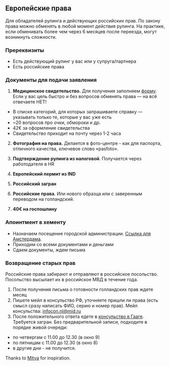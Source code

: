 ## Европейские права
Для обладателей рулинга и действующих российских прав. По закону права можно обменять в любой момент действия рулинга. На практике, если обменивать более чем через 6 месяцев после переезда, могут возникнуть сложности.

### Пререквизиты
* Eсть действующий рулинг у вас или у супруга/партнера
* Eсть российские права

### Документы для подачи заявления
1. **Медицинское свидетельство.** Для получения заполняем [форму](https://mijn.cbr.nl/en/MedicalDeclaration/ExchangeBr). Eсли у вас цель быстро и без вопросов обменять права — на всё отвечаете НЕТ!
* В списке категорий, для которых запрашиваете справку — указывать только те, которые у вас уже есть
* ~20 вопросов про очки, обмороки и др.
* 42€ за оформление свидетельства 
* Свидетельство приходит на почту через 1-2 часа

2. **Фотография на права.** Делается в фото-центре - как для паспорта, отличного качества, ключевое слово «pasfoto».

3. **Подтверждение рулинга из налоговой**. Получается через работодателя в HR

4. **Европейский пермит из IND**

5. **Российский загран**

6. **Российские права**. Или нового образца или с заверенным переводом на голландский. 

7. **40€ на госпошлину**

### Апоинтмент в хементу

* Назначаем посещение городской администрации. [Ссылка для Амстердама](https://www.amsterdam.nl/en/contact-information/appointment/).
* Приходим со всеми документами и деньгами
* Сдаем документы, ждем письма

### Возвращение старых прав
Российские права забирают и отправляют в российское посольство. Посольство высылает их в российское МВД в течение года.

1. После получения письма о готовности голландских прав ждете месяц
2. Пишете мейл в консульство РФ, уточняете пришли ли права (есть смысл сразу написать ФИО, серию и номер прав). Мейл консульства: infocon.nl@mid.ru
3. После положительного ответа едете в [консульство в Гааге](https://netherlands.mid.ru/konsul-skie-voprosy). Требуется загран. Без предварительной записи, подходите в порядке живой очереди:
 * по четвергам с 11.00 до 12.30 (в окно 9)
 * по пятницам с 11.00 до 12.30 (в окно 8)
 * в другие дни - не получится.  

Thanks to [Mitya](https://t.me/mityagizatov) for inspiration. 
